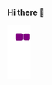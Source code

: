 ### Hi there 👋



![snake gif](https://github.com/SebastianSchiavinato/SebastianSchiavinato/blob/output/github-contribution-grid-snake.gif)
